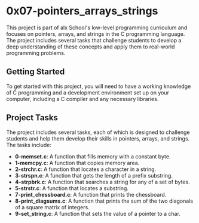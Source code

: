 # 0x07-pointers_arrays_strings

This project is part of alx School's low-level programming curriculum and focuses on pointers, arrays, and strings in the C programming language. The project includes several tasks that challenge students to develop a deep understanding of these concepts and apply them to real-world programming problems.

## Getting Started

To get started with this project, you will need to have a working knowledge of C programming and a development environment set up on your computer, including a C compiler and any necessary libraries.

## Project Tasks

The project includes several tasks, each of which is designed to challenge students and help them develop their skills in pointers, arrays, and strings. The tasks include:

- **0-memset.c**: A function that fills memory with a constant byte.
- **1-memcpy.c**: A function that copies memory area.
- **2-strchr.c**: A function that locates a character in a string.
- **3-strspn.c**: A function that gets the length of a prefix substring.
- **4-strpbrk.c**: A function that searches a string for any of a set of bytes.
- **5-strstr.c**: A function that locates a substring.
- **7-print_chessboard.c**: A function that prints the chessboard.
- **8-print_diagsums.c**: A function that prints the sum of the two diagonals of a square matrix of integers.
- **9-set_string.c**: A function that sets the value of a pointer to a char.
